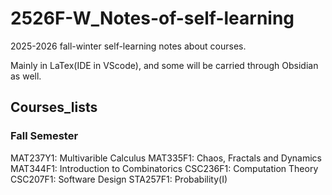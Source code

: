 # 2526F-W_Notes-of-self-learning
2025-2026 fall-winter self-learning notes about courses.

Mainly in LaTex\(IDE in VScode\), and some will be carried through Obsidian as well.

## Courses_lists
### Fall Semester
MAT237Y1: Multivarible Calculus
MAT335F1: Chaos, Fractals and Dynamics
MAT344F1: Introduction to Combinatorics
CSC236F1: Computation Theory
CSC207F1: Software Design
STA257F1: Probability\(I\)
